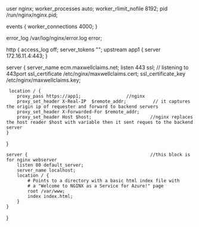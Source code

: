 user nginx;
worker_processes auto;
worker_rlimit_nofile 8192;
pid /run/nginx/nginx.pid;

events {
    worker_connections 4000;
}

error_log /var/log/nginx/error.log error;

http {
    access_log off;
    server_tokens "";
    upstream app1 {
     server 172.16.11.4:443;
    } 
 
  server {
      server_name ecm.maxwellclaims.net;
      listen 443 ssl;                                      // listening to 443port
      ssl_certificate /etc/nginx/maxwellclaims.cert;
      ssl_certificate_key /etc/nginx/maxwellclaims.key;

     location / {
        proxy_pass https://app1;                 //nginx 
        proxy_set_header X-Real-IP  $remote_addr;          // it captures the origin ip of requester and forward to backend servers
        proxy_set_header X-Forwarded-For $remote_addr;
        proxy_set_header Host $host;                      //nginx replaces the host reader $host with variable then it sent reques to the backend server
    }  
 
  }


    server {                                              //this block is for nginx webserver
        listen 80 default_server;
        server_name localhost;
        location / {
            # Points to a directory with a basic html index file with
            # a "Welcome to NGINX as a Service for Azure!" page
            root /var/www;
            index index.html;
        }
    }
}




